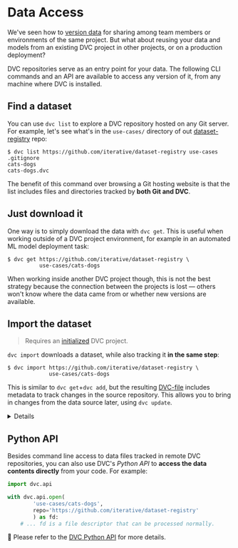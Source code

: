 # Data Access

We've seen how to [version data](/doc/tutorials/get-started/data-versioning) for
sharing among team members or environments of the same project. But what about
reusing your data and models from an existing DVC project in other projects, or
on a production deployment?

<abbr>DVC repositories</abbr> serve as an entry point for your data. The
following CLI commands and an API are available to access any version of it,
from any machine where DVC is installed.

## Find a dataset

You can use `dvc list` to explore a <abbr>DVC repository</abbr> hosted on any
Git server. For example, let's see what's in the `use-cases/` directory of out
[dataset-registry](https://github.com/iterative/dataset-registry) repo:

```dvc
$ dvc list https://github.com/iterative/dataset-registry use-cases
.gitignore
cats-dogs
cats-dogs.dvc
```

The benefit of this command over browsing a Git hosting website is that the list
includes files and directories tracked by **both Git and DVC**.

## Just download it

One way is to simply download the data with `dvc get`. This is useful when
working outside of a <abbr>DVC project</abbr> environment, for example in an
automated ML model deployment task:

```dvc
$ dvc get https://github.com/iterative/dataset-registry \
          use-cases/cats-dogs
```

When working inside another DVC project though, this is not the best strategy
because the connection between the projects is lost — others won't know where
the data came from or whether new versions are available.

## Import the dataset

> Requires an [initialized](/doc/tutorials/get-started#initialize) <abbr>DVC
> project</abbr>.

`dvc import` downloads a dataset, while also tracking it **in the same step**:

```dvc
$ dvc import https://github.com/iterative/dataset-registry \
             use-cases/cats-dogs
```

This is similar to `dvc get`+`dvc add`, but the resulting
[DVC-file](/doc/user-guide/dvc-file-format) includes metadata to track changes
in the source repository. This allows you to bring in changes from the data
source later, using `dvc update`.

<details>

#### Expand to see what happened internally

> Note that the
> [dataset registry](https://github.com/iterative/dataset-registry) repository
> doesn't actually contain a `cats-dogs/` directory. Like `dvc get`,
> `dvc import` downloads from [remote storage](/doc/command-reference/remote).

DVC-files created by `dvc import` are called _import stages_. These have special
fields, such as the data source `repo`, and `path` (under `deps`):

```yaml
deps:
  path: use-cases/cats-dogs
  repo:
    url: https://github.com/iterative/dataset-registry
    rev_lock: f31f5c4cdae787b4bdeb97a717687d44667d9e62
```

The `url` and `rev_lock` subfields under `repo` are used to save the origin and
[version](https://git-scm.com/docs/revisions) of the dependency, respectively.

</details>

## Python API

Besides command line access to data files tracked in remote <abbr>DVC
repositories</abbr>, you can also use DVC's _Python API_ to **access the data
contents directly** from your code. For example:

```py
import dvc.api

with dvc.api.open(
        'use-cases/cats-dogs',
        repo='https://github.com/iterative/dataset-registry'
        ) as fd:
    # ... fd is a file descriptor that can be processed normally.
```

📖 Please refer to the [DVC Python API](/doc/api-reference) for more details.
